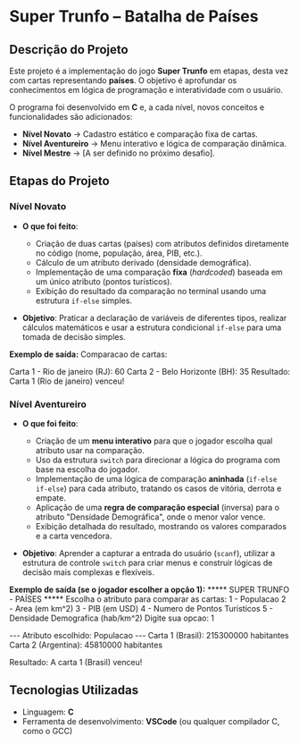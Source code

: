 # Super Trunfo – Batalha de Países

## Descrição do Projeto
Este projeto é a implementação do jogo **Super Trunfo** em etapas, desta vez com cartas representando **países**. O objetivo é aprofundar os conhecimentos em lógica de programação e interatividade com o usuário.

O programa foi desenvolvido em **C** e, a cada nível, novos conceitos e funcionalidades são adicionados:

-   **Nível Novato** → Cadastro estático e comparação fixa de cartas.
-   **Nível Aventureiro** → Menu interativo e lógica de comparação dinâmica.
-   **Nível Mestre** → [A ser definido no próximo desafio].

## Etapas do Projeto

### Nível Novato
-   **O que foi feito**:
    -   Criação de duas cartas (países) com atributos definidos diretamente no código (nome, população, área, PIB, etc.).
    -   Cálculo de um atributo derivado (densidade demográfica).
    -   Implementação de uma comparação **fixa** (*hardcoded*) baseada em um único atributo (pontos turísticos).
    -   Exibição do resultado da comparação no terminal usando uma estrutura `if-else` simples.

-   **Objetivo**: Praticar a declaração de variáveis de diferentes tipos, realizar cálculos matemáticos e usar a estrutura condicional `if-else` para uma tomada de decisão simples.

**Exemplo de saída:**
Comparacao de cartas:

Carta 1 - Rio de janeiro (RJ): 60
Carta 2 - Belo Horizonte (BH): 35
Resultado: Carta 1 (Rio de janeiro) venceu!


### Nível Aventureiro
-   **O que foi feito**:
    -   Criação de um **menu interativo** para que o jogador escolha qual atributo usar na comparação.
    -   Uso da estrutura `switch` para direcionar a lógica do programa com base na escolha do jogador.
    -   Implementação de uma lógica de comparação **aninhada** (`if-else if-else`) para cada atributo, tratando os casos de vitória, derrota e empate.
    -   Aplicação de uma **regra de comparação especial** (inversa) para o atributo "Densidade Demográfica", onde o menor valor vence.
    -   Exibição detalhada do resultado, mostrando os valores comparados e a carta vencedora.

-   **Objetivo**: Aprender a capturar a entrada do usuário (`scanf`), utilizar a estrutura de controle `switch` para criar menus e construir lógicas de decisão mais complexas e flexíveis.

**Exemplo de saída (se o jogador escolher a opção 1):**
***** SUPER TRUNFO - PAÍSES ***** Escolha o atributo para comparar as cartas:
1 - Populacao 2 - Area (em km^2) 3 - PIB (em USD) 4 - Numero de Pontos Turisticos 5 - Densidade Demografica (hab/km^2)
Digite sua opcao: 1

--- Atributo escolhido: Populacao ---
Carta 1 (Brasil): 215300000 habitantes
Carta 2 (Argentina): 45810000 habitantes

Resultado: A carta 1 (Brasil) venceu!


## Tecnologias Utilizadas
-   Linguagem: **C**
-   Ferramenta de desenvolvimento: **VSCode** (ou qualquer compilador C, como o GCC)
